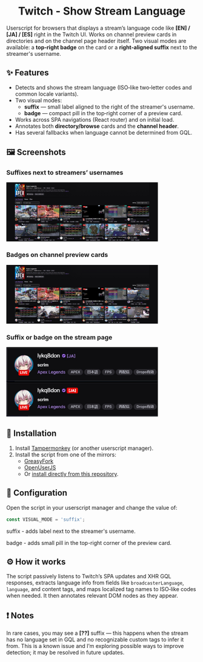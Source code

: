 <h1 align="center">
Twitch - Show Stream Language
</h1>

Userscript for browsers that displays a stream’s language code like **[EN] / [JA] / [ES]** right in the Twitch UI.
Works on channel preview cards in directories and on the channel page header itself.
Two visual modes are available: a **top‑right badge** on the card or a **right‑aligned suffix** next to the streamer's username.

## ✨ Features

- Detects and shows the stream language (ISO‑like two‑letter codes and common locale variants).
- Two visual modes:
  - **suffix** — small label aligned to the right of the streamer's username.
  - **badge** — compact pill in the top‑right corner of a preview card.  
- Works across SPA navigations (React router) and on initial load.
- Annotates both **directory/browse** cards and the **channel header**.
- Has several fallbacks when language cannot be determined from GQL.

## 🖼 Screenshots

### Suffixes next to streamers’ usernames

<img src="media/channels_suffix.jpg" width="400" alt="Channels page — Suffix screenshot" title="Channels page — Suffix"/>

### Badges on channel preview cards

<img src="media/channels_badge.jpg" width="400" alt="Channels page — Badge screenshot" title="Channels page — Badge"/>

### Suffix or badge on the stream page

<img src="media/stream_suffix_and_badge.jpg" width="400" alt="Suffix and badge variants screenshot" title="Suffix and badge variants"/>


## 🚀 Installation

1. Install [Tampermonkey](https://www.tampermonkey.net/) (or another userscript manager).
2. Install the script from one of the mirrors:
   - [GreasyFork](https://greasyfork.org/en/scripts/552795-twitch-show-stream-language)
   - [OpenUserJS](https://openuserjs.org/scripts/Vikindor/Twitch_-_Show_Stream_Language)
   - Or [install directly from this repository](./Twitch_-_Show_Stream_Language.js).

## 🔧 Configuration

Open the script in your userscript manager and change the value of:

```js
const VISUAL_MODE = 'suffix';
```

suffix - adds label next to the streamer's username.

badge - adds small pill in the top-right corner of the preview card.

## ⚙ How it works

The script passively listens to Twitch’s SPA updates and XHR GQL responses, extracts language info from fields like `broadcasterLanguage`, `language`, and content tags, and maps localized tag names to ISO‑like codes when needed. It then annotates relevant DOM nodes as they appear.

## ❗ Notes

In rare cases, you may see a **[??]** suffix — this happens when the stream has no language set in GQL and no recognizable custom tags to infer it from. This is a known issue and I’m exploring possible ways to improve detection; it may be resolved in future updates.